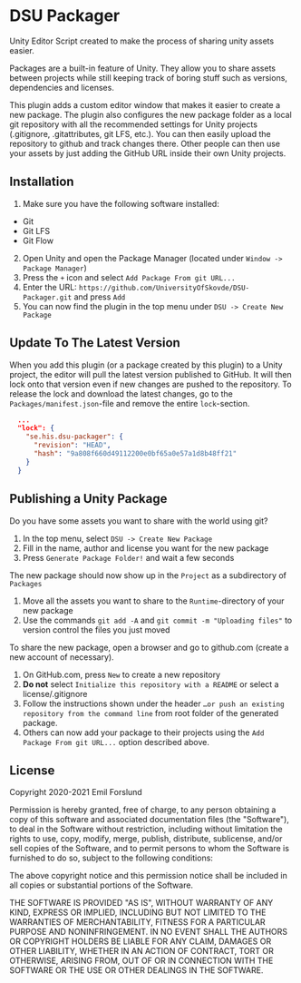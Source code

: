 # DSU Packager
Unity Editor Script created to make the process of sharing unity assets easier.

Packages are a built-in feature of Unity. They allow you to share assets between projects while still keeping track of boring stuff such as versions, dependencies and licenses.

This plugin adds a custom editor window that makes it easier to create a new package. The plugin also configures the new package folder as a local git repository with all the recommended settings for Unity projects (.gitignore, .gitattributes, git LFS, etc.). You can then easily upload the repository to github and track changes there. Other people can then use your assets by just adding the GitHub URL inside their own Unity projects.

## Installation
1. Make sure you have the following software installed:
* Git
* Git LFS
* Git Flow
2. Open Unity and open the Package Manager (located under `Window -> Package Manager`)
3. Press the `+` icon and select `Add Package From git URL...`
4. Enter the URL: `https://github.com/UniversityOfSkovde/DSU-Packager.git` and press `Add`
5. You can now find the plugin in the top menu under `DSU -> Create New Package`

## Update To The Latest Version
When you add this plugin (or a package created by this plugin) to a Unity project, the editor will pull the latest version published to GitHub. It will then lock onto that version even if new changes are pushed to the repository. To release the lock and download the latest changes, go to the `Packages/manifest.json`-file and remove the entire `lock`-section.

```json
  ...
  "lock": {
    "se.his.dsu-packager": {
      "revision": "HEAD",
      "hash": "9a808f660d49112200e0bf65a0e57a1d8b48ff21"      
    }
  }
```

## Publishing a Unity Package
Do you have some assets you want to share with the world using git?

1. In the top menu, select `DSU -> Create New Package`
2. Fill in the name, author and license you want for the new package
3. Press `Generate Package Folder!` and wait a few seconds

The new package should now show up in the `Project` as a subdirectory of `Packages`
1. Move all the assets you want to share to the `Runtime`-directory of your new package
2. Use the commands `git add -A` and `git commit -m "Uploading files"` to version control the files you just moved

To share the new package, open a browser and go to github.com (create a new account of necessary).
1. On GitHub.com, press `New` to create a new repository
2. **Do not** select `Initialize this repository with a README` or select a license/.gitignore
3. Follow the instructions shown under the header `…or push an existing repository from the command line` from root folder of the generated package.
4. Others can now add your package to their projects using the `Add Package From git URL...` option described above.

## License
Copyright 2020-2021 Emil Forslund

Permission is hereby granted, free of charge, to any person obtaining a copy of this software and associated documentation files (the "Software"), to deal in the Software without restriction, including without limitation the rights to use, copy, modify, merge, publish, distribute, sublicense, and/or sell copies of the Software, and to permit persons to whom the Software is furnished to do so, subject to the following conditions:

The above copyright notice and this permission notice shall be included in all copies or substantial portions of the Software.

THE SOFTWARE IS PROVIDED "AS IS", WITHOUT WARRANTY OF ANY KIND, EXPRESS OR IMPLIED, INCLUDING BUT NOT LIMITED TO THE WARRANTIES OF MERCHANTABILITY, FITNESS FOR A PARTICULAR PURPOSE AND NONINFRINGEMENT. IN NO EVENT SHALL THE AUTHORS OR COPYRIGHT HOLDERS BE LIABLE FOR ANY CLAIM, DAMAGES OR OTHER LIABILITY, WHETHER IN AN ACTION OF CONTRACT, TORT OR OTHERWISE, ARISING FROM, OUT OF OR IN CONNECTION WITH THE SOFTWARE OR THE USE OR OTHER DEALINGS IN THE SOFTWARE.
